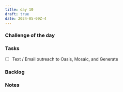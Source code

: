 ```yaml
---
title: day 10
draft: true
date: 2024-05-09Z-4
---
```


### Challenge of the day

### Tasks
- [ ] Text / Email outreach to Oasis, Mosaic, and Generate

### Backlog

### Notes
